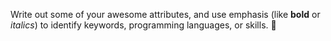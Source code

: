 Write out some of your awesome attributes, and use emphasis (like **bold** or _italics_) to identify keywords, programming languages, or skills. 🌴
